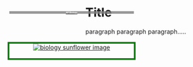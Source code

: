 <html>
     <head>
          <meta charset = "utf-8">
          <style>
               .courseLabel {
                    position: relative;
                    top: -100px;
                    font-size: 5;
                    background-color: rgba(128, 128, 128, 0.801);
                    color: white;
               }
<!--                #scale {
                    border: 4px solid red;
                    position: relative;
                    text-align: center;
                    width: 100%;
               } -->
               .img_and_label {
                    border: 4px solid green;
                    position: absolute;
                    text-align: center;
                    width: 30%;
                    top: 40px;
                    padding: 0px;
                    margin: 0px 0px 0px 0px;
<!--                     position: absolute;
                    top: 175px;
                    left: 5%; -->
               }
               .coursePic {
                    width:100%
                    margin: 0px 0px 0px 0px;
                    padding: 0px;
               }
          </style>
     </head>
     <body>
          <h1>Title</h1>
          <p>paragraph paragraph paragraph.....</p>
<!--           <div id="scale"> -->
               <div id="biology" class="img_and_label">
                    <a target="-blank" href="biology.html">
                         <img src="https://user-images.githubusercontent.com/63515930/79056396-2afb4a80-7c24-11ea-9b60-e09ca904730d.jpg" alt="biology sunflower image" id="bioPic" class="coursePic"/>
                         <h2 class="courseLabel">AP Biology</h2>
                    </a>
               </div>
<!--           </div> -->
          <p><br><br><br><br><br><br><br><br><br><br><br><br><br><br><br><br><br><br><br><br><br><br><br><br><br><br><br><br></p>
     </body>
</html>
